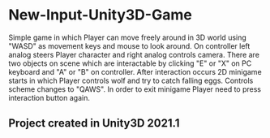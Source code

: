 # New-Input-Unity3D-Game

Simple game in which Player can move freely around in 3D world using "WASD" as movement keys and mouse to look around. On controller left analog steers Player character and right analog controls camera. There are two objects on scene which are interactable by clicking "E" or "X" on PC keyboard and "A" or "B" on controller. After interaction occurs 2D minigame starts in which Player controls wolf and try to catch falling eggs. Controls scheme changes to "QAWS". 
In order to exit minigame Player need to press interaction button again.

## Project created in Unity3D 2021.1
